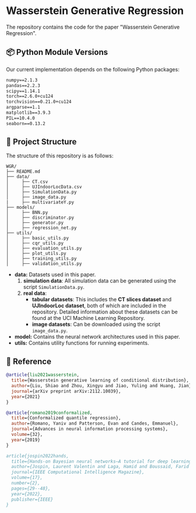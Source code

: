 # Wasserstein Generative Regression
The repository contains the code for the paper "Wasserstein Generative Regression".

## 📦 Python Module Versions
Our current implementation depends on the following Python packages:

```txt
numpy==2.1.3
pandas==2.2.3
scipy==1.14.1
torch==2.6.0+cu124
torchvision==0.21.0+cu124
argparse==1.1  
matplotlib==3.9.3
PIL==10.4.0
seaborn==0.13.2
```

## 📁 Project Structure 
The structure of this repository is as follows:
``` 
WGR/
├── README.md
├── data/
│     ├── CT.csv
│     ├── UJIndoorLocData.csv
│     ├── SimulationData.py
│     ├── image_data.py
|     ├── multivariateY.py
├── models/
│     ├── BNN.py
│     ├── discriminator.py
│     ├── generator.py
│     ├── regression_net.py
├── utils/
│     ├── basic_utils.py 
│     ├── cqr_utils.py
│     ├── evaluation_utils.py
│     ├── plot_utils.py
│     ├── training_utils.py
│     ├── validation_utils.py
``` 
- **data:** Datasets used in this paper.
  1. **simulation data**: All simulation data can be generated using the script `SimulationData.py`.  
  2. **real data**:
     - **tabular datasets**: This includes the **CT slices dataset** and **UJIndoorLoc dataset**, both of which are included in the repository. Detailed information about these datasets can be found at the UCI Machine Learning Repository.  
     - **image datasets**: Can be downloaded using the script `image_data.py`.
- **model:**  Contains the neural network architectures used in this paper.
- **utils:**  Contains utility functions for running experiments.

## 📄 Reference
```bibtex
@article{liu2021wasserstein,
  title={Wasserstein generative learning of conditional distribution},
  author={Liu, Shiao and Zhou, Xingyu and Jiao, Yuling and Huang, Jian},
  journal={arXiv preprint arXiv:2112.10039},
  year={2021}
}

@article{romano2019conformalized,
  title={Conformalized quantile regression},
  author={Romano, Yaniv and Patterson, Evan and Candes, Emmanuel},
  journal={Advances in neural information processing systems},
  volume={32},
  year={2019}
}

article{jospin2022hands,
  title={Hands-on Bayesian neural networks—A tutorial for deep learning users},
  author={Jospin, Laurent Valentin and Laga, Hamid and Boussaid, Farid and Buntine, Wray and Bennamoun, Mohammed},
  journal={IEEE Computational Intelligence Magazine},
  volume={17},
  number={2},
  pages={29--48},
  year={2022},
  publisher={IEEE}
}

